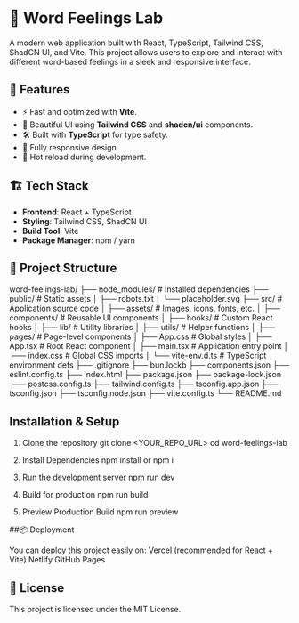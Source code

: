 # 📖 Word Feelings Lab  

A modern web application built with React, TypeScript, Tailwind CSS, ShadCN UI, and Vite.
This project allows users to explore and interact with different word-based feelings in a sleek and responsive interface.

## 🚀 Features  
- ⚡️ Fast and optimized with **Vite**.  
- 🎨 Beautiful UI using **Tailwind CSS** and **shadcn/ui** components.  
- 🛠 Built with **TypeScript** for type safety.  
- 📱 Fully responsive design.  
- 🔄 Hot reload during development.  

## 🏗 Tech Stack  
- **Frontend**: React + TypeScript  
- **Styling**: Tailwind CSS, ShadCN UI  
- **Build Tool**: Vite  
- **Package Manager**: npm / yarn  

## 📂 Project Structure  

word-feelings-lab/
├── node_modules/             # Installed dependencies
├── public/                   # Static assets
│   ├── robots.txt
│   └── placeholder.svg
├── src/                      # Application source code
│   ├── assets/               # Images, icons, fonts, etc.
│   ├── components/           # Reusable UI components
│   ├── hooks/                # Custom React hooks
│   ├── lib/                  # Utility libraries
│   ├── utils/                # Helper functions
│   ├── pages/                # Page-level components
│   ├── App.css               # Global styles
│   ├── App.tsx               # Root React component
│   ├── main.tsx              # Application entry point
│   ├── index.css             # Global CSS imports
│   └── vite-env.d.ts         # TypeScript environment defs
├── .gitignore
├── bun.lockb
├── components.json
├── eslint.config.ts
├── index.html
├── package.json
├── package-lock.json
├── postcss.config.ts
├── tailwind.config.ts
├── tsconfig.app.json
├── tsconfig.json
├── tsconfig.node.json
├── vite.config.ts
└── README.md

## Installation & Setup
1. Clone the repository
git clone <YOUR_REPO_URL>
cd word-feelings-lab

2. Install Dependencies
npm install or npm i

3. Run the development server
npm run dev

4. Build for production
npm run build

5. Preview Production Build
npm run preview

##📦 Deployment

You can deploy this project easily on:
Vercel (recommended for React + Vite)
Netlify
GitHub Pages

## 📜 License
This project is licensed under the MIT License.